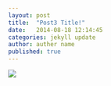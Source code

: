 ```yaml
---
layout: post
title:  "Post3 Title!"
date:   2014-08-18 12:14:45
categories: jekyll update
author: auther name
published: true
---
```


![](../../../../../../images/img-4.png)
